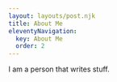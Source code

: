 ```yaml
---
layout: layouts/post.njk
title: About Me
eleventyNavigation:
  key: About Me
  order: 2
---
```


I am a person that writes stuff.
